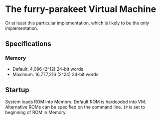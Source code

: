 The furry-parakeet Virtual Machine
==================================

Or at least this particular implementation, which is likely to be the only
implementation.

Specifications
--------------

### Memory

- Default: 4,096 (2^12) 24-bit words
- Maximum: 16,777,216 (2^24) 24-bit words

Startup
-------

System loads ROM into Memory. Default ROM is hardcoded into VM. Alternative ROMs
can be specified on the command line. `IP` is set to beginning of ROM in Memory.
